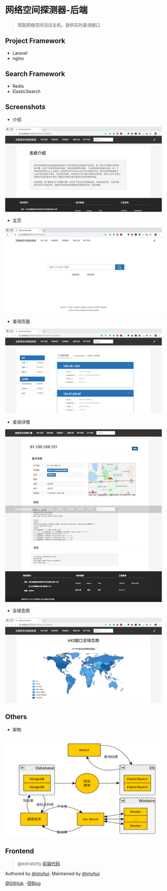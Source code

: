 # 网络空间探测器-后端
> 爬取网络空间活动主机，提供实时查询接口

## Project Framework
- Laravel
- nginx

## Search Framework
- Redis
- ElasticSearch

## Screenshots
- 介绍

![介绍](docs/imgs/介绍.png)
- 主页

![主页](docs/imgs/主页.png)
- 查询页面

![查询页面](docs/imgs/查询页面.png)
- 查询详情

![查询详情](docs/imgs/查询详情.png)
- 全球态势

![全球态势](docs/imgs/全球态势.png)


## Others
- 架构

![架构](docs/imgs/系统框架图.png)

## Frontend
> @extratztty [前端代码](https://github.com/extratztty/Internet-Explorer)



Authored by [@imyhui](https://github.com/imyhui/). Maintained by [@imyhui](https://github.com/imyhui/) 

[@GitHub](https://github.com/imyhui/ipsearch) · [@Blog](https://imyhui.github.io/)